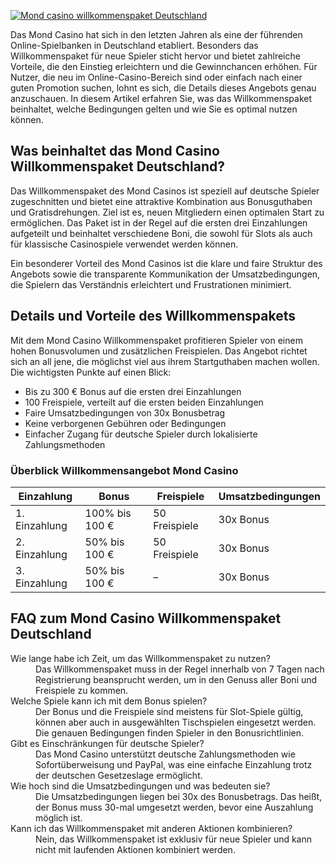 [![Mond casino willkommenspaket Deutschland](https://123-caf.pages.dev/gitsignup.png)](https://vrmoo.ru/Bt82HjjY)

<p>Das Mond Casino hat sich in den letzten Jahren als eine der führenden Online-Spielbanken in Deutschland etabliert. Besonders das Willkommenspaket für neue Spieler sticht hervor und bietet zahlreiche Vorteile, die den Einstieg erleichtern und die Gewinnchancen erhöhen. Für Nutzer, die neu im Online-Casino-Bereich sind oder einfach nach einer guten Promotion suchen, lohnt es sich, die Details dieses Angebots genau anzuschauen. In diesem Artikel erfahren Sie, was das Willkommenspaket beinhaltet, welche Bedingungen gelten und wie Sie es optimal nutzen können.</p>  <h2>Was beinhaltet das Mond Casino Willkommenspaket Deutschland?</h2> <p>Das Willkommenspaket des Mond Casinos ist speziell auf deutsche Spieler zugeschnitten und bietet eine attraktive Kombination aus Bonusguthaben und Gratisdrehungen. Ziel ist es, neuen Mitgliedern einen optimalen Start zu ermöglichen. Das Paket ist in der Regel auf die ersten drei Einzahlungen aufgeteilt und beinhaltet verschiedene Boni, die sowohl für Slots als auch für klassische Casinospiele verwendet werden können.</p>  <p>Ein besonderer Vorteil des Mond Casinos ist die klare und faire Struktur des Angebots sowie die transparente Kommunikation der Umsatzbedingungen, die Spielern das Verständnis erleichtert und Frustrationen minimiert.</p>  <h2>Details und Vorteile des Willkommenspakets</h2> <p>Mit dem Mond Casino Willkommenspaket profitieren Spieler von einem hohen Bonusvolumen und zusätzlichen Freispielen. Das Angebot richtet sich an all jene, die möglichst viel aus ihrem Startguthaben machen wollen. Die wichtigsten Punkte auf einen Blick:</p>  <ul>   <li>Bis zu 300 € Bonus auf die ersten drei Einzahlungen</li>   <li>100 Freispiele, verteilt auf die ersten beiden Einzahlungen</li>   <li>Faire Umsatzbedingungen von 30x Bonusbetrag</li>   <li>Keine verborgenen Gebühren oder Bedingungen</li>   <li>Einfacher Zugang für deutsche Spieler durch lokalisierte Zahlungsmethoden</li> </ul>  <h3>Überblick Willkommensangebot Mond Casino</h3> <table>   <thead>     <tr>       <th>Einzahlung</th>       <th>Bonus</th>       <th>Freispiele</th>       <th>Umsatzbedingungen</th>     </tr>   </thead>   <tbody>     <tr>       <td>1. Einzahlung</td>       <td>100% bis 100 €</td>       <td>50 Freispiele</td>       <td>30x Bonus</td>     </tr>     <tr>       <td>2. Einzahlung</td>       <td>50% bis 100 €</td>       <td>50 Freispiele</td>       <td>30x Bonus</td>     </tr>     <tr>       <td>3. Einzahlung</td>       <td>50% bis 100 €</td>       <td>–</td>       <td>30x Bonus</td>     </tr>   </tbody> </table>  <h2>FAQ zum Mond Casino Willkommenspaket Deutschland</h2> <dl>   <dt>Wie lange habe ich Zeit, um das Willkommenspaket zu nutzen?</dt>   <dd>Das Willkommenspaket muss in der Regel innerhalb von 7 Tagen nach Registrierung beansprucht werden, um in den Genuss aller Boni und Freispiele zu kommen.</dd>    <dt>Welche Spiele kann ich mit dem Bonus spielen?</dt>   <dd>Der Bonus und die Freispiele sind meistens für Slot-Spiele gültig, können aber auch in ausgewählten Tischspielen eingesetzt werden. Die genauen Bedingungen finden Spieler in den Bonusrichtlinien.</dd>    <dt>Gibt es Einschränkungen für deutsche Spieler?</dt>   <dd>Das Mond Casino unterstützt deutsche Zahlungsmethoden wie Sofortüberweisung und PayPal, was eine einfache Einzahlung trotz der deutschen Gesetzeslage ermöglicht.</dd>    <dt>Wie hoch sind die Umsatzbedingungen und was bedeuten sie?</dt>   <dd>Die Umsatzbedingungen liegen bei 30x des Bonusbetrags. Das heißt, der Bonus muss 30-mal umgesetzt werden, bevor eine Auszahlung möglich ist.</dd>    <dt>Kann ich das Willkommenspaket mit anderen Aktionen kombinieren?</dt>   <dd>Nein, das Willkommenspaket ist exklusiv für neue Spieler und kann nicht mit laufenden Aktionen kombiniert werden.</dd> </dl>